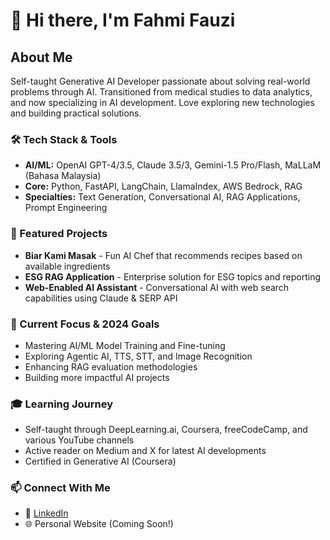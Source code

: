 # 👋 Hi there, I'm Fahmi Fauzi

## About Me
Self-taught Generative AI Developer passionate about solving real-world problems through AI. Transitioned from medical studies to data analytics, and now specializing in AI development. Love exploring new technologies and building practical solutions.

### 🛠️ Tech Stack & Tools
- **AI/ML:** OpenAI GPT-4/3.5, Claude 3.5/3, Gemini-1.5 Pro/Flash, MaLLaM (Bahasa Malaysia)
- **Core:** Python, FastAPI, LangChain, LlamaIndex, AWS Bedrock, RAG
- **Specialties:** Text Generation, Conversational AI, RAG Applications, Prompt Engineering

### 🔭 Featured Projects
- **Biar Kami Masak** - Fun AI Chef that recommends recipes based on available ingredients
- **ESG RAG Application** - Enterprise solution for ESG topics and reporting
- **Web-Enabled AI Assistant** - Conversational AI with web search capabilities using Claude & SERP API

### 🌱 Current Focus & 2024 Goals
- Mastering AI/ML Model Training and Fine-tuning
- Exploring Agentic AI, TTS, STT, and Image Recognition
- Enhancing RAG evaluation methodologies
- Building more impactful AI projects

### 🎓 Learning Journey
- Self-taught through DeepLearning.ai, Coursera, freeCodeCamp, and various YouTube channels
- Active reader on Medium and X for latest AI developments
- Certified in Generative AI (Coursera)

### 📫 Connect With Me
- 💼 [LinkedIn](https://www.linkedin.com/in/wan-fahmifauzi/)
- 🌐 Personal Website (Coming Soon!)
